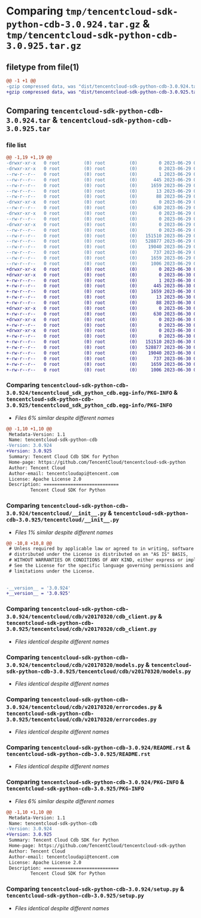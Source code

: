 # Comparing `tmp/tencentcloud-sdk-python-cdb-3.0.924.tar.gz` & `tmp/tencentcloud-sdk-python-cdb-3.0.925.tar.gz`

## filetype from file(1)

```diff
@@ -1 +1 @@
-gzip compressed data, was "dist/tencentcloud-sdk-python-cdb-3.0.924.tar", last modified: Thu Jun 29 00:25:49 2023, max compression
+gzip compressed data, was "dist/tencentcloud-sdk-python-cdb-3.0.925.tar", last modified: Fri Jun 30 02:02:18 2023, max compression
```

## Comparing `tencentcloud-sdk-python-cdb-3.0.924.tar` & `tencentcloud-sdk-python-cdb-3.0.925.tar`

### file list

```diff
@@ -1,19 +1,19 @@
-drwxr-xr-x   0 root         (0) root         (0)        0 2023-06-29 00:25:49.000000 tencentcloud-sdk-python-cdb-3.0.924/
-drwxr-xr-x   0 root         (0) root         (0)        0 2023-06-29 00:25:49.000000 tencentcloud-sdk-python-cdb-3.0.924/tencentcloud_sdk_python_cdb.egg-info/
--rw-r--r--   0 root         (0) root         (0)        1 2023-06-29 00:25:49.000000 tencentcloud-sdk-python-cdb-3.0.924/tencentcloud_sdk_python_cdb.egg-info/dependency_links.txt
--rw-r--r--   0 root         (0) root         (0)      445 2023-06-29 00:25:49.000000 tencentcloud-sdk-python-cdb-3.0.924/tencentcloud_sdk_python_cdb.egg-info/SOURCES.txt
--rw-r--r--   0 root         (0) root         (0)     1659 2023-06-29 00:25:49.000000 tencentcloud-sdk-python-cdb-3.0.924/tencentcloud_sdk_python_cdb.egg-info/PKG-INFO
--rw-r--r--   0 root         (0) root         (0)       13 2023-06-29 00:25:49.000000 tencentcloud-sdk-python-cdb-3.0.924/tencentcloud_sdk_python_cdb.egg-info/top_level.txt
--rw-r--r--   0 root         (0) root         (0)       88 2023-06-29 00:25:49.000000 tencentcloud-sdk-python-cdb-3.0.924/setup.cfg
-drwxr-xr-x   0 root         (0) root         (0)        0 2023-06-29 00:25:49.000000 tencentcloud-sdk-python-cdb-3.0.924/tencentcloud/
--rw-r--r--   0 root         (0) root         (0)      630 2023-06-29 00:25:49.000000 tencentcloud-sdk-python-cdb-3.0.924/tencentcloud/__init__.py
-drwxr-xr-x   0 root         (0) root         (0)        0 2023-06-29 00:25:49.000000 tencentcloud-sdk-python-cdb-3.0.924/tencentcloud/cdb/
--rw-r--r--   0 root         (0) root         (0)        0 2023-06-29 00:25:49.000000 tencentcloud-sdk-python-cdb-3.0.924/tencentcloud/cdb/__init__.py
-drwxr-xr-x   0 root         (0) root         (0)        0 2023-06-29 00:25:49.000000 tencentcloud-sdk-python-cdb-3.0.924/tencentcloud/cdb/v20170320/
--rw-r--r--   0 root         (0) root         (0)        0 2023-06-29 00:25:49.000000 tencentcloud-sdk-python-cdb-3.0.924/tencentcloud/cdb/v20170320/__init__.py
--rw-r--r--   0 root         (0) root         (0)   151510 2023-06-29 00:25:49.000000 tencentcloud-sdk-python-cdb-3.0.924/tencentcloud/cdb/v20170320/cdb_client.py
--rw-r--r--   0 root         (0) root         (0)   528877 2023-06-29 00:25:49.000000 tencentcloud-sdk-python-cdb-3.0.924/tencentcloud/cdb/v20170320/models.py
--rw-r--r--   0 root         (0) root         (0)    19040 2023-06-29 00:25:49.000000 tencentcloud-sdk-python-cdb-3.0.924/tencentcloud/cdb/v20170320/errorcodes.py
--rw-r--r--   0 root         (0) root         (0)      737 2023-06-29 00:25:49.000000 tencentcloud-sdk-python-cdb-3.0.924/README.rst
--rw-r--r--   0 root         (0) root         (0)     1659 2023-06-29 00:25:49.000000 tencentcloud-sdk-python-cdb-3.0.924/PKG-INFO
--rw-r--r--   0 root         (0) root         (0)     1006 2023-06-29 00:25:49.000000 tencentcloud-sdk-python-cdb-3.0.924/setup.py
+drwxr-xr-x   0 root         (0) root         (0)        0 2023-06-30 02:02:18.000000 tencentcloud-sdk-python-cdb-3.0.925/
+drwxr-xr-x   0 root         (0) root         (0)        0 2023-06-30 02:02:18.000000 tencentcloud-sdk-python-cdb-3.0.925/tencentcloud_sdk_python_cdb.egg-info/
+-rw-r--r--   0 root         (0) root         (0)        1 2023-06-30 02:02:18.000000 tencentcloud-sdk-python-cdb-3.0.925/tencentcloud_sdk_python_cdb.egg-info/dependency_links.txt
+-rw-r--r--   0 root         (0) root         (0)      445 2023-06-30 02:02:18.000000 tencentcloud-sdk-python-cdb-3.0.925/tencentcloud_sdk_python_cdb.egg-info/SOURCES.txt
+-rw-r--r--   0 root         (0) root         (0)     1659 2023-06-30 02:02:18.000000 tencentcloud-sdk-python-cdb-3.0.925/tencentcloud_sdk_python_cdb.egg-info/PKG-INFO
+-rw-r--r--   0 root         (0) root         (0)       13 2023-06-30 02:02:18.000000 tencentcloud-sdk-python-cdb-3.0.925/tencentcloud_sdk_python_cdb.egg-info/top_level.txt
+-rw-r--r--   0 root         (0) root         (0)       88 2023-06-30 02:02:18.000000 tencentcloud-sdk-python-cdb-3.0.925/setup.cfg
+drwxr-xr-x   0 root         (0) root         (0)        0 2023-06-30 02:02:18.000000 tencentcloud-sdk-python-cdb-3.0.925/tencentcloud/
+-rw-r--r--   0 root         (0) root         (0)      630 2023-06-30 02:02:18.000000 tencentcloud-sdk-python-cdb-3.0.925/tencentcloud/__init__.py
+drwxr-xr-x   0 root         (0) root         (0)        0 2023-06-30 02:02:18.000000 tencentcloud-sdk-python-cdb-3.0.925/tencentcloud/cdb/
+-rw-r--r--   0 root         (0) root         (0)        0 2023-06-30 02:02:18.000000 tencentcloud-sdk-python-cdb-3.0.925/tencentcloud/cdb/__init__.py
+drwxr-xr-x   0 root         (0) root         (0)        0 2023-06-30 02:02:18.000000 tencentcloud-sdk-python-cdb-3.0.925/tencentcloud/cdb/v20170320/
+-rw-r--r--   0 root         (0) root         (0)        0 2023-06-30 02:02:18.000000 tencentcloud-sdk-python-cdb-3.0.925/tencentcloud/cdb/v20170320/__init__.py
+-rw-r--r--   0 root         (0) root         (0)   151510 2023-06-30 02:02:18.000000 tencentcloud-sdk-python-cdb-3.0.925/tencentcloud/cdb/v20170320/cdb_client.py
+-rw-r--r--   0 root         (0) root         (0)   528877 2023-06-30 02:02:18.000000 tencentcloud-sdk-python-cdb-3.0.925/tencentcloud/cdb/v20170320/models.py
+-rw-r--r--   0 root         (0) root         (0)    19040 2023-06-30 02:02:18.000000 tencentcloud-sdk-python-cdb-3.0.925/tencentcloud/cdb/v20170320/errorcodes.py
+-rw-r--r--   0 root         (0) root         (0)      737 2023-06-30 02:02:18.000000 tencentcloud-sdk-python-cdb-3.0.925/README.rst
+-rw-r--r--   0 root         (0) root         (0)     1659 2023-06-30 02:02:18.000000 tencentcloud-sdk-python-cdb-3.0.925/PKG-INFO
+-rw-r--r--   0 root         (0) root         (0)     1006 2023-06-30 02:02:18.000000 tencentcloud-sdk-python-cdb-3.0.925/setup.py
```

### Comparing `tencentcloud-sdk-python-cdb-3.0.924/tencentcloud_sdk_python_cdb.egg-info/PKG-INFO` & `tencentcloud-sdk-python-cdb-3.0.925/tencentcloud_sdk_python_cdb.egg-info/PKG-INFO`

 * *Files 6% similar despite different names*

```diff
@@ -1,10 +1,10 @@
 Metadata-Version: 1.1
 Name: tencentcloud-sdk-python-cdb
-Version: 3.0.924
+Version: 3.0.925
 Summary: Tencent Cloud Cdb SDK for Python
 Home-page: https://github.com/TencentCloud/tencentcloud-sdk-python
 Author: Tencent Cloud
 Author-email: tencentcloudapi@tencent.com
 License: Apache License 2.0
 Description: ============================
         Tencent Cloud SDK for Python
```

### Comparing `tencentcloud-sdk-python-cdb-3.0.924/tencentcloud/__init__.py` & `tencentcloud-sdk-python-cdb-3.0.925/tencentcloud/__init__.py`

 * *Files 1% similar despite different names*

```diff
@@ -10,8 +10,8 @@
 # Unless required by applicable law or agreed to in writing, software
 # distributed under the License is distributed on an "AS IS" BASIS,
 # WITHOUT WARRANTIES OR CONDITIONS OF ANY KIND, either express or implied.
 # See the License for the specific language governing permissions and
 # limitations under the License.
 
 
-__version__ = '3.0.924'
+__version__ = '3.0.925'
```

### Comparing `tencentcloud-sdk-python-cdb-3.0.924/tencentcloud/cdb/v20170320/cdb_client.py` & `tencentcloud-sdk-python-cdb-3.0.925/tencentcloud/cdb/v20170320/cdb_client.py`

 * *Files identical despite different names*

### Comparing `tencentcloud-sdk-python-cdb-3.0.924/tencentcloud/cdb/v20170320/models.py` & `tencentcloud-sdk-python-cdb-3.0.925/tencentcloud/cdb/v20170320/models.py`

 * *Files identical despite different names*

### Comparing `tencentcloud-sdk-python-cdb-3.0.924/tencentcloud/cdb/v20170320/errorcodes.py` & `tencentcloud-sdk-python-cdb-3.0.925/tencentcloud/cdb/v20170320/errorcodes.py`

 * *Files identical despite different names*

### Comparing `tencentcloud-sdk-python-cdb-3.0.924/README.rst` & `tencentcloud-sdk-python-cdb-3.0.925/README.rst`

 * *Files identical despite different names*

### Comparing `tencentcloud-sdk-python-cdb-3.0.924/PKG-INFO` & `tencentcloud-sdk-python-cdb-3.0.925/PKG-INFO`

 * *Files 6% similar despite different names*

```diff
@@ -1,10 +1,10 @@
 Metadata-Version: 1.1
 Name: tencentcloud-sdk-python-cdb
-Version: 3.0.924
+Version: 3.0.925
 Summary: Tencent Cloud Cdb SDK for Python
 Home-page: https://github.com/TencentCloud/tencentcloud-sdk-python
 Author: Tencent Cloud
 Author-email: tencentcloudapi@tencent.com
 License: Apache License 2.0
 Description: ============================
         Tencent Cloud SDK for Python
```

### Comparing `tencentcloud-sdk-python-cdb-3.0.924/setup.py` & `tencentcloud-sdk-python-cdb-3.0.925/setup.py`

 * *Files identical despite different names*

